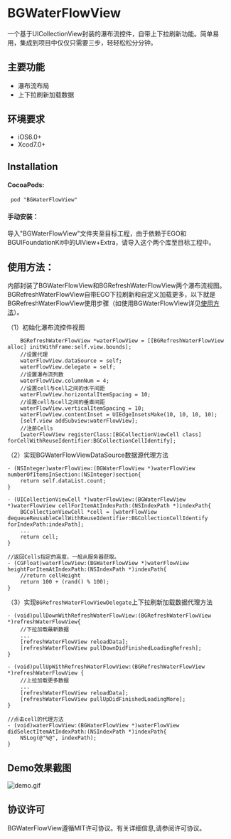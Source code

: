 # BGWaterFlowView
一个基于UICollectionView封装的瀑布流控件，自带上下拉刷新功能。简单易用，集成到项目中仅仅只需要三步，轻轻松松分分钟。

## 主要功能
  - 瀑布流布局
  - 上下拉刷新加载数据
  
## 环境要求
  - iOS6.0+    
  - Xcod7.0+
 
## Installation
#### CocoaPods:

```
 pod "BGWaterFlowView"
```  

#### 手动安装：

导入"BGWaterFlowView"文件夹至目标工程，由于依赖于EGO和BGUIFoundationKit中的UIView+Extra，请导入这个两个库至目标工程中。

## 使用方法：

内部封装了BGWaterFlowView和BGRefreshWaterFlowView两个瀑布流视图。BGRefreshWaterFlowView自带EGO下拉刷新和自定义加载更多，以下就是BGRefreshWaterFlowView使用步骤（如使用BGWaterFlowView详见[使用方法](https://github.com/liuchungui/BGWaterFlowView/blob/master/BGWaterFlowView.md)）。

（1）初始化瀑布流控件视图

```
    BGRefreshWaterFlowView *waterFlowView = [[BGRefreshWaterFlowView alloc] initWithFrame:self.view.bounds];
    //设置代理
    waterFlowView.dataSource = self;
    waterFlowView.delegate = self;
    //设置瀑布流列数
    waterFlowView.columnNum = 4;
    //设置cell与cell之间的水平间距
    waterFlowView.horizontalItemSpacing = 10;
    //设置cell与cell之间的垂直间距
    waterFlowView.verticalItemSpacing = 10;
    waterFlowView.contentInset = UIEdgeInsetsMake(10, 10, 10, 10);
    [self.view addSubview:waterFlowView];
    //注册Cells
    [waterFlowView registerClass:[BGCollectionViewCell class] forCellWithReuseIdentifier:BGCollectionCellIdentify];
```
    
（2）实现BGWaterFlowViewDataSource数据源代理方法

```
- (NSInteger)waterFlowView:(BGWaterFlowView *)waterFlowView numberOfItemsInSection:(NSInteger)section{
    return self.dataList.count;
}

- (UICollectionViewCell *)waterFlowView:(BGWaterFlowView *)waterFlowView cellForItemAtIndexPath:(NSIndexPath *)indexPath{
    BGCollectionViewCell *cell = [waterFlowView dequeueReusableCellWithReuseIdentifier:BGCollectionCellIdentify forIndexPath:indexPath];
    ...
    return cell;
}

//返回Cells指定的高度，一般从服务器获取。
- (CGFloat)waterFlowView:(BGWaterFlowView *)waterFlowView heightForItemAtIndexPath:(NSIndexPath *)indexPath{
    //return cellHeight
    return 100 + (rand() % 100);
}
```

（3）实现`BGRefreshWaterFlowViewDelegate`上下拉刷新加载数据代理方法

```
- (void)pullDownWithRefreshWaterFlowView:(BGRefreshWaterFlowView *)refreshWaterFlowView{
    //下拉加载最新数据
    ...
    [refreshWaterFlowView reloadData];
    [refreshWaterFlowView pullDownDidFinishedLoadingRefresh];
}

- (void)pullUpWithRefreshWaterFlowView:(BGRefreshWaterFlowView *)refreshWaterFlowView {
    //上拉加载更多数据
    ...
    [refreshWaterFlowView reloadData];
    [refreshWaterFlowView pullUpDidFinishedLoadingMore];
}

//点击cell的代理方法
- (void)waterFlowView:(BGWaterFlowView *)waterFlowView didSelectItemAtIndexPath:(NSIndexPath *)indexPath{
    NSLog(@"%@", indexPath);
}
```
## Demo效果截图
![demo.gif](https://github.com/yangshebing/BlocResources/blob/main/waterfall.gif)
## 协议许可
BGWaterFlowView遵循MIT许可协议。有关详细信息,请参阅许可协议。

